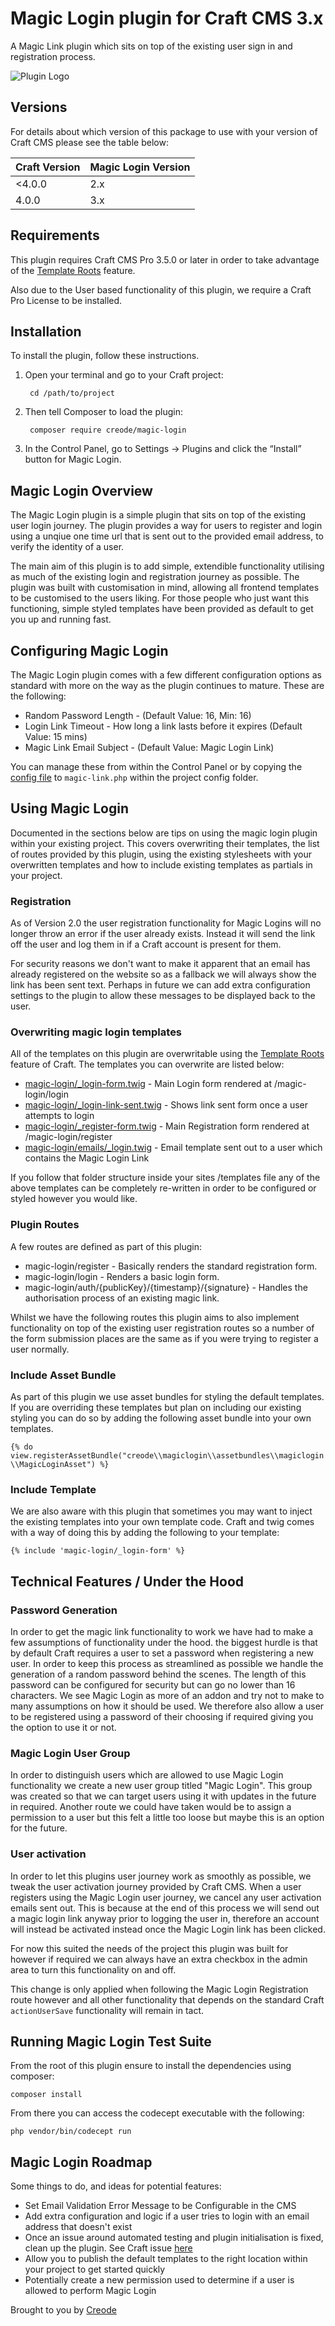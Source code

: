 # Magic Login plugin for Craft CMS 3.x

A Magic Link plugin which sits on top of the existing user sign in and registration process.

![Plugin Logo](resources/img/plugin-logo.png)

## Versions

For details about which version of this package to use with your version of Craft CMS please see the table below:

| Craft Version | Magic Login Version |
|-------------|---------------------|
| <4.0.0      | 2.x                 |
| 4.0.0       | 3.x                 |

## Requirements

This plugin requires Craft CMS Pro 3.5.0 or later in order to take advantage of the [Template Roots](https://craftcms.com/docs/3.x/extend/template-roots.html#plugin-control-panel-templates) feature.

Also due to the User based functionality of this plugin, we require a Craft Pro License to be installed.

## Installation

To install the plugin, follow these instructions.

1. Open your terminal and go to your Craft project:

        cd /path/to/project

2. Then tell Composer to load the plugin:

        composer require creode/magic-login

3. In the Control Panel, go to Settings → Plugins and click the “Install” button for Magic Login.

## Magic Login Overview

The Magic Login plugin is a simple plugin that sits on top of the existing user login journey. The plugin provides a way for users to register and login using a unqiue one time url that is sent out to the provided email address, to verify the identity of a user.

The main aim of this plugin is to add simple, extendible functionality utilising as much of the existing login and registration journey as possible. The plugin was built with customisation in mind, allowing all frontend templates to be customised to the users liking. For those people who just want this functioning, simple styled templates have been provided as default to get you up and running fast.

## Configuring Magic Login

The Magic Login plugin comes with a few different configuration options as standard with more on the way as the plugin continues to mature. These are the following:

 - Random Password Length - (Default Value: 16, Min: 16)
 - Login Link Timeout - How long a link lasts before it expires (Default Value: 15 mins)
 - Magic Link Email Subject - (Default Value: Magic Login Link)

You can manage these from within the Control Panel or by copying the [config file](https://github.com/creode/magic-login/blob/3.x/src/config.php) to `magic-link.php` within the project config folder.

## Using Magic Login

Documented in the sections below are tips on using the magic login plugin within your existing project. This covers overwriting their templates, the list of routes provided by this plugin, using the existing stylesheets with your overwritten templates and how to include existing templates as partials in your project.

### Registration

As of Version 2.0 the user registration functionality for Magic Logins will no longer throw an error if the user already exists. Instead it will send the link off the user and log them in if a Craft account is present for them.

For security reasons we don't want to make it apparent that an email has already registered on the website so as a fallback we will always show the link has been sent text. Perhaps in future we can add extra configuration settings to the plugin to allow these messages to be displayed back to the user.

### Overwriting magic login templates

All of the templates on this plugin are overwritable using the [Template Roots](https://craftcms.com/docs/3.x/extend/template-roots.html#plugin-control-panel-templates) feature of Craft. The templates you can overwrite are listed below:

 - [magic-login/_login-form.twig](https://github.com/creode/magic-login/blob/1.x/src/templates/magic-login/_login-form.twig) - Main Login form rendered at /magic-login/login
 - [magic-login/_login-link-sent.twig](https://github.com/creode/magic-login/blob/1.x/src/templates/magic-login/_login-link-sent.twig) - Shows link sent form once a user attempts to login
 - [magic-login/_register-form.twig](https://github.com/creode/magic-login/blob/1.x/src/templates/magic-login/_register-form.twig) - Main Registration form rendered at /magic-login/register
 - [magic-login/emails/_login.twig](https://github.com/creode/magic-login/blob/1.x/src/templates/magic-login/emails/_login.twig) - Email template sent out to a user which contains the Magic Login Link

If you follow that folder structure inside your sites /templates file any of the above templates can be completely re-written in order to be configured or styled however you would like.

### Plugin Routes

A few routes are defined as part of this plugin:

 - magic-login/register - Basically renders the standard registration form.
 - magic-login/login - Renders a basic login form.
 - magic-login/auth/{publicKey}/{timestamp}/{signature} - Handles the authorisation process of an existing magic link.

Whilst we have the following routes this plugin aims to also implement functionality on top of the existing user registration routes so a number of the form submission places are the same as if you were trying to register a user normally.

### Include Asset Bundle

As part of this plugin we use asset bundles for styling the default templates. If you are overriding these templates but plan on including our existing styling you can do so by adding the following asset bundle into your own templates.

`{% do view.registerAssetBundle("creode\\magiclogin\\assetbundles\\magiclogin\\MagicLoginAsset") %}`

### Include Template

We are also aware with this plugin that sometimes you may want to inject the existing templates into your own template code. Craft and twig comes with a way of doing this by adding the following to your template:

`{% include 'magic-login/_login-form' %}`

## Technical Features / Under the Hood

### Password Generation

In order to get the magic link functionality to work we have had to make a few assumptions of functionality under the hood. the biggest hurdle is that by default Craft requires a user to set a password when registering a new user. In order to keep this process as streamlined as possible we handle the generation of a random password behind the scenes. The length of this password can be configured for security but can go no lower than 16 characters. We see Magic Login as more of an addon and try not to make to many assumptions on how it should be used. We therefore also allow a user to be registered using a password of their choosing if required giving you the option to use it or not.

### Magic Login User Group

In order to distinguish users which are allowed to use Magic Login functionality we create a new user group titled "Magic Login". This group was created so that we can target users using it with updates in the future in required. Another route we could have taken would be to assign a permission to a user but this felt a little too loose but maybe this is an option for the future.

### User activation

In order to let this plugins user journey work as smoothly as possible, we tweak the user activation journey provided by Craft CMS. When a user registers using the Magic Login user journey, we cancel any user activation emails sent out. This is because at the end of this process we will send out a magic login link anyway prior to logging the user in, therefore an account will instead be activated instead once the Magic Login link has been clicked.

For now this suited the needs of the project this plugin was built for however if required we can always have an extra checkbox in the admin area to turn this functionality on and off.

This change is only applied when following the Magic Login Registration route however and all other functionality that depends on the standard Craft `actionUserSave` functionality will remain in tact. 

## Running Magic Login Test Suite

From the root of this plugin ensure to install the dependencies using composer:

`composer install`

From there you can access the codecept executable with the following:

`php vendor/bin/codecept run`

## Magic Login Roadmap

Some things to do, and ideas for potential features:

* Set Email Validation Error Message to be Configurable in the CMS
* Add extra configuration and logic if a user tries to login with an email address that doesn't exist
* Once an issue around automated testing and plugin initialisation is fixed, clean up the plugin. See Craft issue [here](https://github.com/craftcms/cms/issues/7724)
* Allow you to publish the default templates to the right location within your project to get started quickly
* Potentially create a new permission used to determine if a user is allowed to perform Magic Login

Brought to you by [Creode](https://www.creode.co.uk)
